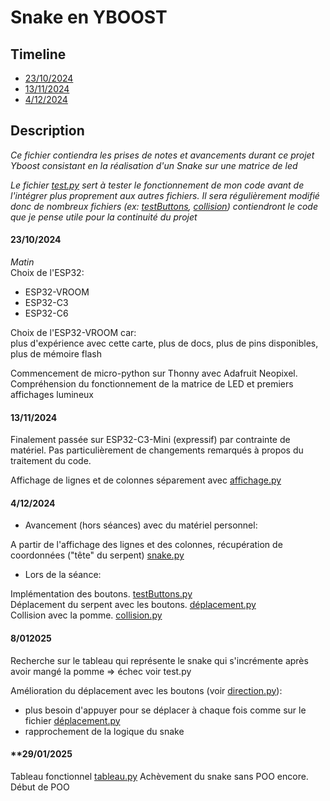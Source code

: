 # Snake en YBOOST

## Timeline

- [23/10/2024](#23102024)
- [13/11/2024](#13112024)
- [4/12/2024](#4122024)

## Description

*Ce fichier contiendra les prises de notes et avancements durant ce projet Yboost consistant en la réalisation d'un Snake sur une matrice de led*
  
*Le fichier [test.py](test.py) sert à tester le fonctionnement de mon code avant de l'intégrer plus proprement aux autres fichiers. Il sera régulièrement modifié donc de nombreux fichiers (ex: [testButtons](testButtons.py), [collision](collision.py)) contiendront le code que je pense utile pour la continuité du projet*

#### **23/10/2024**

*Matin*  
Choix de l'ESP32:
- ESP32-VROOM
- ESP32-C3
- ESP32-C6

Choix de l'ESP32-VROOM car:  
plus d'expérience avec cette carte, plus de docs, plus de pins disponibles, plus de mémoire flash

Commencement de micro-python sur Thonny avec Adafruit Neopixel.
Compréhension du fonctionnement de la matrice de LED et premiers affichages lumineux

#### **13/11/2024**

Finalement passée sur ESP32-C3-Mini (expressif) par contrainte de matériel.
Pas particulièrement de changements remarqués à propos du traitement du code.

Affichage de lignes et de colonnes séparement avec [affichage.py](affichage.py)


#### **4/12/2024**

- Avancement (hors séances) avec du matériel personnel:
   
A partir de l'affichage des lignes et des colonnes, récupération de coordonnées ("tête" du serpent) [snake.py](snake.py)

- Lors de la séance:

Implémentation des boutons. [testButtons.py](testButtons.py)   
Déplacement du serpent avec les boutons. [déplacement.py](déplacement.py)   
Collision avec la pomme. [collision.py](collision.py)


#### **8/012025**

Recherche sur le tableau qui représente le snake qui s'incrémente après avoir mangé la pomme => échec voir test.py

Amélioration du déplacement avec les boutons (voir [direction.py](direction.py)):
- plus besoin d'appuyer pour se déplacer à chaque fois comme sur le fichier [déplacement.py](déplacement.py)
- rapprochement de la logique du snake

#### **29/01/2025

Tableau fonctionnel [tableau.py](tableau.py)
Achèvement du snake sans POO encore.
Début de POO


